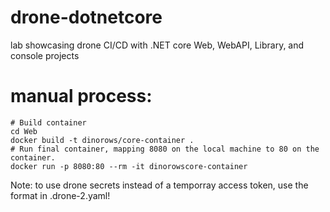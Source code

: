 # drone-dotnetcore
lab showcasing drone CI/CD with .NET core Web, WebAPI, Library, and console projects

# manual process:
```
# Build container
cd Web
docker build -t dinorows/core-container .
# Run final container, mapping 8080 on the local machine to 80 on the container.
docker run -p 8080:80 --rm -it dinorowscore-container
```

Note: to use drone secrets instead of a temporray access token, use the format in .drone-2.yaml!
